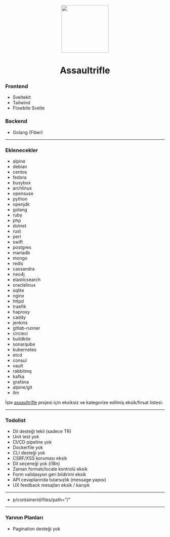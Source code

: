 <div align="center">
<img src="https://github.com/user-attachments/assets/fc4edece-de30-41fa-8a7c-2cd47b68ea64" width="150" />
</div>

<h1 style="text-align:center;">Assaultrifle</h1>



### Frontend
- Sveltekit
- Tailwind
- Flowbite Svelte

### Backend
- Golang (Fiber)

---

### Eklenecekler
- alpine
- debian
- centos
- fedora
- busybox
- archlinux
- opensuse
- python
- openjdk
- golang
- ruby
- php
- dotnet
- rust
- perl
- swift
- postgres
- mariadb
- mongo
- redis
- cassandra
- neo4j
- elasticsearch
- oraclelinux
- sqlite
- nginx
- httpd
- traefik
- haproxy
- caddy
- jenkins
- gitlab-runner
- circleci
- buildkite
- sonarqube
- kubernetes
- etcd
- consul
- vault
- rabbitmq
- kafka
- grafana
- alpine/git
- llm


İşte [assaultrifle](https://github.com/ewriq/assaultrifle) projesi için eksiksiz ve kategorize edilmiş eksik/fırsat listesi:

---
 ### Todolist
* Dil desteği tekil (sadece TR)
* Unit test yok
* CI/CD pipeline yok
* Dockerfile yok
* CLI desteği yok
* CSRF/XSS koruması eksik
* Dil seçeneği yok (i18n)
* Zaman formatı/locale kontrolü eksik
* Form validasyon geri bildirimi eksik
* API cevaplarında tutarsızlık (message yapısı)
* UX feedback mesajları eksik / karışık

---

+ p/containerid/files/path="/"

---

### Yarının Planları
* Pagination desteği yok 
